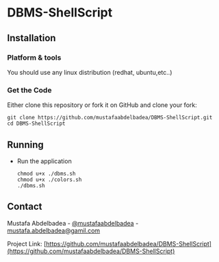 # DBMS-ShellScript

## Installation

### Platform & tools
You should use any linux distribution (redhat, ubuntu,etc..) 
### Get the Code

Either clone this repository or fork it on GitHub and clone your fork:

```
git clone https://github.com/mustafaabdelbadea/DBMS-ShellScript.git
cd DBMS-ShellScript
```

## Running
* Run the application

    ```
    chmod u+x ./dbms.sh
    chmod u+x ./colors.sh
    ./dbms.sh
    ```
    
## Contact

Mustafa Abdelbadea - [@mustafaabdelbadea](https://www.linkedin.com/in/mustafa-abdelbadea/) - mustafa.abdelbadea@gamil.com

Project Link: [https://github.com/mustafaabdelbadea/DBMS-ShellScript](https://github.com/mustafaabdelbadea/DBMS-ShellScript)
  
